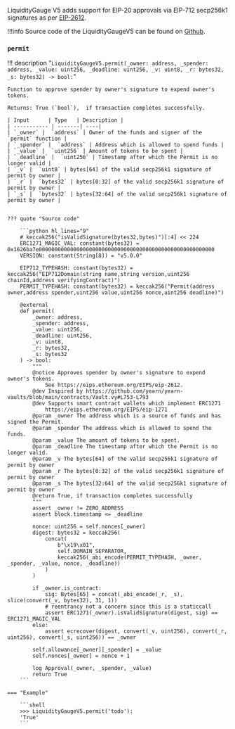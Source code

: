 LiquidityGauge V5 adds support for EIP-20 approvals via EIP-712 secp256k1 signatures as per [EIP-2612](https://eips.ethereum.org/EIPS/eip-2612).

!!!info
    Source code of the LiquidityGaugeV5 can be found on [Github](https://github.com/curvefi/curve-dao-contracts/blob/master/contracts/gauges/LiquidityGaugeV5.vy).


### `permit`
!!! description "`LiquidityGaugeV5.permit(_owner: address, _spender: address, _value: uint256, _deadline: uint256, _v: uint8, _r: bytes32, _s: bytes32) -> bool:`"

    Function to approve spender by owner's signature to expend owner's tokens.

    Returns: True (`bool`),  if transaction completes successfully.

    | Input      | Type   | Description |
    | ----------- | -------| ----|
    | `_owner` |  `address` | Owner of the funds and signer of the `permit` function |
    | `_spender` |  `address` | Address which is allowed to spend funds |
    | `_value` |  `uint256` | Amount of tokens to be spent |
    | `_deadline` |  `uint256` | Timestamp after which the Permit is no longer valid |
    | `_v` |  `uint8` | bytes[64] of the valid secp256k1 signature of permit by owner |
    | `_r` |  `bytes32` | bytes[0:32] of the valid secp256k1 signature of permit by owner |
    | `_s` |  `bytes32` | bytes[32:64] of the valid secp256k1 signature of permit by owner |


    ??? quote "Source code"

        ```python hl_lines="9"
        # keccak256("isValidSignature(bytes32,bytes)")[:4] << 224
        ERC1271_MAGIC_VAL: constant(bytes32) = 0x1626ba7e00000000000000000000000000000000000000000000000000000000
        VERSION: constant(String[8]) = "v5.0.0"

        EIP712_TYPEHASH: constant(bytes32) = keccak256("EIP712Domain(string name,string version,uint256 chainId,address verifyingContract)")
        PERMIT_TYPEHASH: constant(bytes32) = keccak256("Permit(address owner,address spender,uint256 value,uint256 nonce,uint256 deadline)")

        @external
        def permit(
            _owner: address,
            _spender: address,
            _value: uint256,
            _deadline: uint256,
            _v: uint8,
            _r: bytes32,
            _s: bytes32
        ) -> bool:
            """
            @notice Approves spender by owner's signature to expend owner's tokens.
                See https://eips.ethereum.org/EIPS/eip-2612.
            @dev Inspired by https://github.com/yearn/yearn-vaults/blob/main/contracts/Vault.vy#L753-L793
            @dev Supports smart contract wallets which implement ERC1271
                https://eips.ethereum.org/EIPS/eip-1271
            @param _owner The address which is a source of funds and has signed the Permit.
            @param _spender The address which is allowed to spend the funds.
            @param _value The amount of tokens to be spent.
            @param _deadline The timestamp after which the Permit is no longer valid.
            @param _v The bytes[64] of the valid secp256k1 signature of permit by owner
            @param _r The bytes[0:32] of the valid secp256k1 signature of permit by owner
            @param _s The bytes[32:64] of the valid secp256k1 signature of permit by owner
            @return True, if transaction completes successfully
            """
            assert _owner != ZERO_ADDRESS
            assert block.timestamp <= _deadline

            nonce: uint256 = self.nonces[_owner]
            digest: bytes32 = keccak256(
                concat(
                    b"\x19\x01",
                    self.DOMAIN_SEPARATOR,
                    keccak256(_abi_encode(PERMIT_TYPEHASH, _owner, _spender, _value, nonce, _deadline))
                )
            )

            if _owner.is_contract:
                sig: Bytes[65] = concat(_abi_encode(_r, _s), slice(convert(_v, bytes32), 31, 1))
                # reentrancy not a concern since this is a staticcall
                assert ERC1271(_owner).isValidSignature(digest, sig) == ERC1271_MAGIC_VAL
            else:
                assert ecrecover(digest, convert(_v, uint256), convert(_r, uint256), convert(_s, uint256)) == _owner

            self.allowance[_owner][_spender] = _value
            self.nonces[_owner] = nonce + 1

            log Approval(_owner, _spender, _value)
            return True
        ```

    === "Example"

        ```shell
        >>> LiquidityGaugeV5.permit('todo'):
        'True'
        ```
